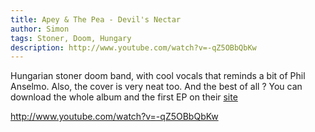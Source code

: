```yaml
---
title: Apey & The Pea - Devil's Nectar
author: Simon
tags: Stoner, Doom, Hungary
description: http://www.youtube.com/watch?v=-qZ5OBbQbKw
---
```


Hungarian stoner doom band, with cool vocals that reminds a bit of Phil Anselmo. Also, the cover is very neat too. And the best of all ? You can download the whole album and the first EP on their [site](http://apeyandthepea.com/download.html)  

http://www.youtube.com/watch?v=-qZ5OBbQbKw
